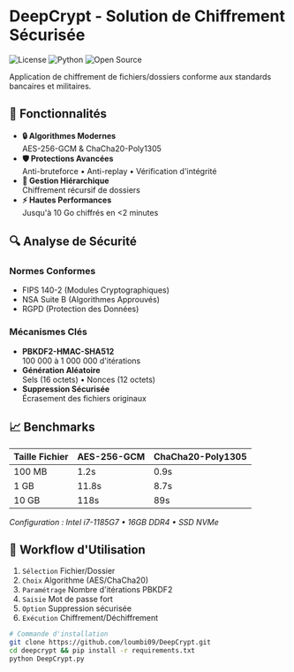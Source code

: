 # DeepCrypt - Solution de Chiffrement Sécurisée

![License](https://img.shields.io/badge/License-GPLv3-blue.svg)
![Python](https://img.shields.io/badge/Python-3.10%2B-blue)
![Open Source](https://img.shields.io/badge/Open%20Source-✔-brightgreen)

Application de chiffrement de fichiers/dossiers conforme aux standards bancaires et militaires.

## 🚀 Fonctionnalités

- **🔒 Algorithmes Modernes**  
  AES-256-GCM & ChaCha20-Poly1305
- **🛡️ Protections Avancées**  
  Anti-bruteforce • Anti-replay • Vérification d'intégrité
- **📁 Gestion Hiérarchique**  
  Chiffrement récursif de dossiers
- **⚡ Hautes Performances**  
  Jusqu'à 10 Go chiffrés en <2 minutes

## 🔍 Analyse de Sécurité

### Normes Conformes
- FIPS 140-2 (Modules Cryptographiques)
- NSA Suite B (Algorithmes Approuvés)
- RGPD (Protection des Données)

### Mécanismes Clés
- **PBKDF2-HMAC-SHA512**  
  100 000 à 1 000 000 d'itérations
- **Génération Aléatoire**  
  Sels (16 octets) • Nonces (12 octets)
- **Suppression Sécurisée**  
  Écrasement des fichiers originaux

## 📈 Benchmarks

| Taille Fichier | AES-256-GCM | ChaCha20-Poly1305 |
|----------------|-------------|-------------------|
| 100 MB         | 1.2s        | 0.9s              |
| 1 GB           | 11.8s       | 8.7s              |
| 10 GB          | 118s        | 89s               |

*Configuration : Intel i7-1185G7 • 16GB DDR4 • SSD NVMe*

## 🧩 Workflow d'Utilisation

1. `Sélection` Fichier/Dossier
2. `Choix` Algorithme (AES/ChaCha20)
3. `Paramétrage` Nombre d'itérations PBKDF2
4. `Saisie` Mot de passe fort
5. `Option` Suppression sécurisée
6. `Exécution` Chiffrement/Déchiffrement

```bash
# Commande d'installation
git clone https://github.com/loumbi09/DeepCrypt.git
cd deepcrypt && pip install -r requirements.txt
python DeepCrypt.py
